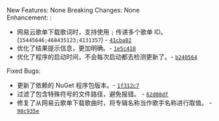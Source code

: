 New Features: None
Breaking Changes: None  
Enhancement:  : 

- 网易云歌单下载歌词时，支持使用 `;` 传递多个歌单 ID。(`15445646;468435123;4131357`) - [`41cba02`](https://github.com/real-zony/ZonyLrcToolsX/commit/41cba028333d0cf65f7dc3ee466660cc20e558fc)
- 优化了结果提示信息，更加明确。- [`1e5c418`](https://github.com/real-zony/ZonyLrcToolsX/commit/1e5c41852f70df4b824d2795f175e57c82a0d104)
- 优化了程序的启动时间，不会每次启动都去检测更新了。- [`b240564`](https://github.com/real-zony/ZonyLrcToolsX/commit/b240564cf7ac3432715dd54c280d73f9f985c4fc)

Fixed Bugs:  

- 更新了依赖的 NuGet 程序包版本。- [`1f312c7`](https://github.com/real-zony/ZonyLrcToolsX/commit/1f312c749d8e7784e7670ec3821db0b4b430ce2e)
- 过滤了包含特殊符号的文件路径，避免报错。 - [`62d08df`](https://github.com/real-zony/ZonyLrcToolsX/commit/62d08df7353343711741b23a6ecb9c3908754075)
- 修复了从网易云歌单下载歌曲时，将专辑名称当作歌手名称进行取值。 - [`98c935e`](https://github.com/real-zony/ZonyLrcToolsX/commit/98c935ed93f9278e8606c056868824ea8335ee5d)